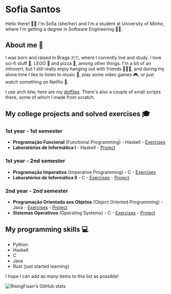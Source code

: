 # Sofia Santos

Hello there! 👋😊 I'm Sofia (she/her) and I'm a student at University of Minho, where I'm getting a degree in Software Engineering 👩‍💻. 

## About me 💜

I was born and raised in Braga 🇵🇹, where I currently live and study. I love sci-fi stuff 👾, LEGO 🧱 and pizza 🍕, among other things. I'm a bit of an introvert, but I still really enjoy hanging out with friends 👩‍🤝‍👩, and during my alone time I like to listen to music 🎵, play some video games 🎮, or just watch something on Netflix 🍿.

I use arch btw, here are my [dotfiles](https://github.com/RisingFisan/dotfiles). There's also a couple of small scripts there, some of which I made from scratch.

## My college projects and solved exercises 🎓

### 1st year - 1st semester

- **Programação Funcional** (Functional Programming) - Haskell - [Exercises](https://github.com/RisingFisan/Programacao-Funcional)
- **Laboratórios de Informática I** - Haskell - [Project](https://github.com/RisingFisan/Tanks-LI1)

### 1st year - 2nd semester

- **Programação Imperativa** (Imperative Programming) - C - [Exercises](https://github.com/RisingFisan/Programacao-Imperativa)
- **Laboratórios de Informática II** - C - [Exercises](https://github.com/RisingFisan/LI2) - [Project](https://github.com/RisingFisan/Reversi_LI2)

### 2nd year - 2nd semester

- **Programação Orientada aos Objetos** (Object Oriented Programming) - Java - [Exercises](https://github.com/RisingFisan/POO) - [Project](https://github.com/RisingFisan/Projeto-POO)
- **Sistemas Operativos** (Operating Systems) - C - [Exercises](https://github.com/RisingFisan/SO) - [Project](https://github.com/RisingFisan/Projeto-SO)

## My programming skills 💻

- Python
- Haskell
- C
- Java
- Rust (just started learning)

I hope I can add as many items to this list as possible!


![RisingFisan's GitHub stats](https://github-readme-stats.vercel.app/api?username=risingfisan&count_private=true&show_icons=true)

<!--

**RisingFisan/RisingFisan** is a ✨ _special_ ✨ repository because its `README.md` (this file) appears on your GitHub profile.

Here are some ideas to get you started:

- 🔭 I’m currently working on ...
- 🌱 I’m currently learning ...
- 👯 I’m looking to collaborate on ...
- 🤔 I’m looking for help with ...
- 💬 Ask me about ...
- 📫 How to reach me: ...
- 😄 Pronouns: ...
- ⚡ Fun fact: ...
-->
